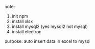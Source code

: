 note:
1. init npm
2. install xlsx
3. install mysql2 (yes mysql2 not mysql)
4. install electron

purpose:  auto insert data in excel to mysql

